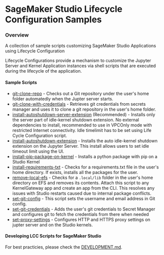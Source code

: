 # SageMaker Studio Lifecycle Configuration Samples

### Overview

A collection of sample scripts customizing SageMaker Studio Applications using Lifecycle Configuration

Lifecycle Configurations provide a mechanism to customize the Jupyter Server and Kernel Application instances via shell scripts that are executed during the lifecycle of the application.

#### Sample Scripts

* [git-clone-repo](scripts/git-clone-repo) - Checks out a Git repository under the user's home folder automatedly when the Jupter server starts.
* [git-clone-with-credentials](scripts/git-clone-with-credentials) - Retrieves git credentials from secrets manager and uses it to clone a git repository in the user's home folder.
* [install-autoshutdown-server-extension](scripts/install-autoshutdown-server-extension) (Recommended) - Installs only the server part of idle-kernel shutdown extension. No external dependencies to install, recommended to use in VPCOnly mode with restricted Internet connectivity. Idle timelimit has to be set using Life Cycle Configuration script.
* [install-autoshutdown-extension](scripts/install-autoshutdown-extension) - Installs the auto idle-kernel shutdown extension on the Jupyter Server. This install allows users to set idle timeout limit using the UI.
* [install-pip-package-on-kernel](scripts/install-pip-package-on-kernel) - Installs a python package with pip on a Studio Kernel
* [install-requirements-txt](scripts/install-requirements-txt) - Checks for a requirements.txt file in the user's home directory. If exists, installs all the packages for the user.
* [remove-local-efs](scripts/remove-local-efs) - Checks for a `.local/lib` folder in the user's home directory on EFS and removes its contents. Attach this script to any KernelGateway app and create an app from the CLI. This resolves any issues with Studio restarts caused due to internal package conflicts.
* [set-git-config](scripts/set-git-config) - This script sets the username and email address in Git config.
* [set-git-credentials](scripts/set-git-credentials) - Adds the user's git credentials to Secret Manager and configures git to fetch the credentials from there when needed
* [set-proxy-settings](scripts/set-proxy-settings) - Configures HTTP and HTTPS proxy settings on jupter server and on the Studio kernels.

#### Developing LCC Scripts for SageMaker Studio

For best practicies, please check the [DEVELOPMENT.md](DEVELOPMENT.md).
